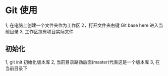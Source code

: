 # Git 使用

1, 在电脑上创建一个文件夹作为工作区
2，打开文件夹右键 Git base here 进入当前目录
3, 工作区挟有项目实际文件

## 初始化
1, git init 初始化版本库
2, 当前目录路劲后面(master)代表这是一个版本库
3, 在当前目录下